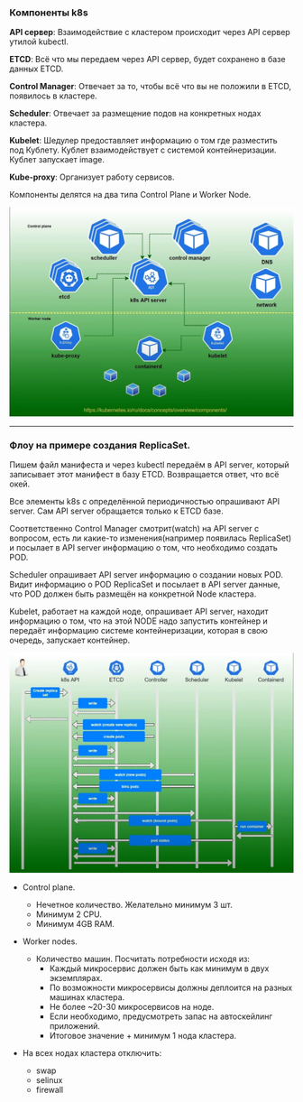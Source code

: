 ### Компоненты k8s 

**API сервер**: Взаимодействие с кластером происходит через API сервер утилой kubectl.  

**ETCD**: Всё что мы передаем через API сервер, будет сохранено в базе данных ETCD.  

**Control Manager**: Отвечает за то, чтобы всё что вы не положили в ETCD, появилось в кластере.  

**Scheduler**: Отвечает за размещение подов на конкретных нодах кластера.  

**Kubelet**: Шедулер предоставляет информацию о том где разместить под Кублету. Кублет взаимодействует с системой
контейнеризации. Кублет запускает image.  

**Kube-proxy**: Организует работу сервисов.  

Компоненты делятся на два типа Control Plane и Worker Node.

![Components](Components.png)

---

### Флоу на примере создания ReplicaSet.  

Пишем файл манифеста и через kubectl передаём в API server, который записывает этот манифест в базу ETCD. Возвращается ответ, что всё окей.  

Все элементы k8s с определённой периодичностью опрашивают API server. Сам API server обращается только к ETCD базе.  

Соответственно Control Manager смотрит(watch) на API server с вопросом, есть ли какие-то изменения(например появилась ReplicaSet) и 
посылает в API server информацию о том, что необходимо создать POD.  

Scheduler опрашивает API server информацию о создании новых POD. Видит информацию о POD ReplicaSet и посылает в API server 
данные, что POD должен быть размещён на конкретной Node кластера.  

Kubelet, работает на каждой ноде, опрашивает API server, находит информацию о том, что на этой NODE надо запустить контейнер и 
передаёт информацию системе контейнеризации, которая в свою очередь, запускает контейнер.

![img.png](flow.png)


- Control plane.
    - Нечетное количество. Желательно минимум 3 шт.
    - Минимум 2 CPU.
    - Минимум 4GB RAM.

- Worker nodes.
    - Количество машин. Посчитать потребности исходя из:
      - Каждый микросервис должен быть как минимум в двух экземплярах.
      - По возможности микросервисы должны деплоится на разных машинах кластера.
      - Не более ~20-30 микросервисов на ноде.
      - Если необходимо, предусмотреть запас на автоскейлинг приложений.
      - Итоговое значение + минимум 1 нода кластера.

- На всех нодах кластера отключить:
    - swap
    - selinux
    - firewall